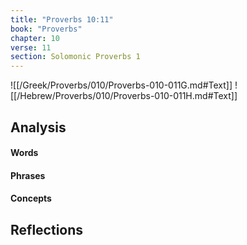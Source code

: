 ```yaml
---
title: "Proverbs 10:11"
book: "Proverbs"
chapter: 10
verse: 11
section: Solomonic Proverbs 1
---
```

![[/Greek/Proverbs/010/Proverbs-010-011G.md#Text]]
![[/Hebrew/Proverbs/010/Proverbs-010-011H.md#Text]]

## Analysis

#### Words

#### Phrases

#### Concepts

## Reflections
